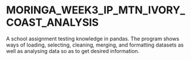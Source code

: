 # MORINGA_WEEK3_IP_MTN_IVORY_COAST_ANALYSIS
A school assignment testing knowledge in pandas.
The program shows ways of loading, selecting, cleaning, merging, and formatting datasets as well as analysing data so as to get desired information.
